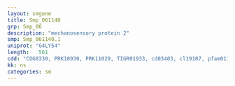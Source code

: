 ```yaml
---
layout: smgene
title: Smp_061140
grp: Smp_06
description: "mechanosensory protein 2"
smp: Smp_061140.1
uniprot: "G4LY54"
length:   561
cdd: "COG0330, PRK10930, PRK11029, TIGR01933, cd03403, cl19107, pfam01145, smart00244"
kk: ns
categories: sm
---
```

